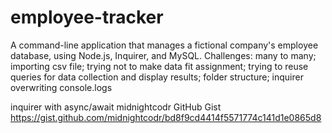 # employee-tracker
A command-line application that manages a fictional company's employee database, using Node.js, Inquirer, and MySQL.
Challenges: many to many; importing csv file; trying not to make data fit assignment; trying to reuse queries for data collection and display results; folder structure; inquirer overwriting console.logs

inquirer with async/await midnightcodr
GitHub Gist
https://gist.github.com/midnightcodr/bd8f9cd4414f5571774c141d1e0865d8
